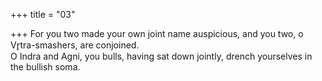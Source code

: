 +++
title = "03"

+++
For you two made your own joint name auspicious, and you two, o  Vr̥tra-smashers, are conjoined.  
O Indra and Agni, you bulls, having sat down jointly, drench yourselves  in the bullish soma.  